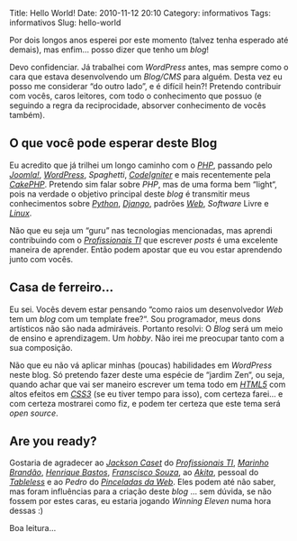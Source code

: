 Title: Hello World!
Date: 2010-11-12 20:10
Category: informativos
Tags: informativos
Slug: hello-world

Por dois longos anos esperei por este momento (talvez tenha esperado até demais),
mas enfim… posso dizer que tenho um _blog_!

<!-- PELICAN_END_SUMMARY -->

Devo confidenciar. Já trabalhei com _WordPress_ antes, mas sempre como o cara
que estava desenvolvendo um _Blog/CMS_ para alguém. Desta vez eu posso me
considerar “do outro lado”, e é difícil hein?! Pretendo contribuir com vocês,
caros leitores, com todo o conhecimento que possuo (e seguindo a regra da
reciprocidade, absorver conhecimento de vocês também).

## O que você pode esperar deste Blog

Eu acredito que já trilhei um longo caminho com o [_PHP_]({tag}php "Leia mais sobre PHP"),
passando pelo [_Joomla!_](http://www.joomla.org/ "Visite o site oficial do CMS Joomla!"),
[_WordPress_](http://www.wordpress.org/ "Visite o site oficial da engine de blogs Wordpress"),
_Spaghetti_, [_CodeIgniter_](http://codeigniter.com/ "Visite o site oficial da framework CodeIgniter")
e mais recentemente pela [_CakePHP_](http://cakephp.org/ "Visite o site da framework para desenvolvimento rápido, CakePHP").
Pretendo sim falar sobre _PHP_, mas de uma forma bem “light“, pois na verdade
o objetivo principal deste _blog_ é transmitir meus conhecimentos sobre
[_Python_]({tag}python "Leia mais sobre Python"),
[_Django_]({tag}django "Leia mais sobre Django"),
padrões [_Web_]({tag}web "Leia mais sobre Web"),
_Software_ Livre e [_Linux_]({tag}linux "Leia mais sobre Linux").

Não que eu seja um “guru” nas tecnologias mencionadas, mas aprendi contribuindo
com o [_Profissionais TI_](http://profissionaisti.com.br "Leia sobre tecnologia, telecomunicações, desenvolvimento, entre outros")
que escrever _posts_ é uma excelente maneira de aprender. Então podem apostar
que eu vou estar aprendendo junto com vocês.

## Casa de ferreiro…

Eu sei. Vocês devem estar pensando “como raios um desenvolvedor _Web_ tem um
_blog_ com um template free?“. Sou programador, meus dons artísticos não são
nada admiráveis. Portanto resolvi: O _Blog_ será um meio de ensino e aprendizagem.
Um _hobby_. Não irei me preocupar tanto com a sua composição.

Não que eu não vá aplicar minhas (poucas) habilidades em _WordPress_ neste blog.
Só pretendo fazer deste uma espécie de “jardim Zen“, ou seja, quando achar que
vai ser maneiro escrever um tema todo em [_HTML5_]({tag}html5 "Leia mais sobre HTML5")
com altos efeitos em [_CSS3_]({tag}css3 "Leia mais sobre CSS3")
(se eu tiver tempo para isso), com certeza farei… e com certeza mostrarei como fiz,
e podem ter certeza que este tema será _open source_.

## Are you ready?

Gostaria de agradecer ao [_Jackson Caset_](http://www.twitter.com/jcaset/ "Visite o perfil do Jackson no Twitter")
do [_Profissionais TI_](http://profissionaisti.com.br "Leia sobre tecnologia, telecomunicações, desenvolvimento, entre outros"),
[_Marinho Brandão_](http://twitter.com/marinhobrandao/ "O que será que o Marinho está twitando agora?"),
[_Henrique Bastos_](http://www.henriquebastos.net/ "Aspirante a Pythonista? Visite o blog do Henrique Bastos"),
[_Franscisco Souza_](http://www.franciscosouza.com.br/ "O blog do Franscisco é uma excelente fonte para informações sobre desenvolvimento"),
ao [_Akita_](http://akitaonrails.com/ "Você não conhece o Akita?!"),
pessoal do [_Tableless_](http://www.tableless.com.br/ "[IMO] A melhor referência sobre padrões Web no Brasil")
e ao _Pedro_ do [_Pinceladas da Web_](http://www.pinceladasdaweb.com.br/blog/ "Outra excelente fonte para desenvolvedores Web").
Eles podem até não saber, mas foram influências para a criação deste _blog_ …
sem dúvida, se não fossem por estes caras, eu estaria jogando _Winning Eleven_ numa hora dessas :)

Boa leitura…
